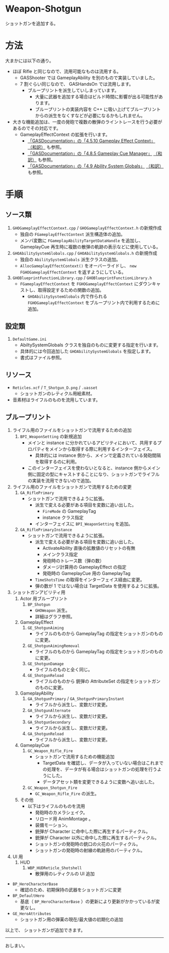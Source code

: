 # Weapon-Shotgun
ショットガンを追加する。

# 方法

大まかには以下の通り。

* ほぼ Rifle と同じなので、流用可能なものは流用する。
	* GASShooter では GameplayAbility を別のもので実装していました。
	* 7 割ぐらい同じなので、 GASHandsOn では流用します。
		* ブループリントを派生していしまっています。
			* 大量に武器を追加する場合はビルド時間に影響が出る可能性があります。
			* ブループリントの実装内容を C++ に吸い上げてブループリントからの派生をなくすなどが必要になるかもしれません。
* 大きな機能追加は、一度の発砲で複数の散弾のライントレースを行う必要があるのでその対応です。
	* GameplayEffectContext の拡張を行います。
		* [「GASDocumentation」の「4.5.10 Gameplay Effect Context」](https://github.com/tranek/GASDocumentation#concepts-ge-context) [（和訳）](https://github.com/sentyaanko/GASDocumentation/blob/lang-ja/README.jp.md#concepts-ge-context) も参照。
		* [「GASDocumentation」の「4.8.5 Gameplay Cue Manager」](https://github.com/tranek/GASDocumentation#concepts-gc-manager) [（和訳）](https://github.com/sentyaanko/GASDocumentation/blob/lang-ja/README.jp.md#concepts-gc-manager) も参照。
		* [「GASDocumentation」の「4.9 Ability System Globals」](https://github.com/tranek/GASDocumentation#concepts-asg) [（和訳）](https://github.com/sentyaanko/GASDocumentation/blob/lang-ja/README.jp.md#concepts-asg) も参照。


# 手順

## ソース類

1. `GHOGameplayEffectContext.cpp` / `GHOGameplayEffectContext.h` の新規作成
	* 独自の `FGameplayEffectContext` 派生構造体の追加。
	* メンバ変数に `FGameplayAbilityTargetDataHandle` を追加し、 GameplayCue 再生時に複数の散弾の軌跡の表示などに使用している。
1. `GHOAbilitySystemGlobals.cpp` / `GHOAbilitySystemGlobals.h` の新規作成
	* 独自の `AbilitySystemGlobals` 派生クラスの追加。
	* `AllocGameplayEffectContext()` をオーバーライドし、 `new FGHOGameplayEffectContext` を返すようにしている。
1. `GHOBlueprintFunctionLibrary.cpp` / `GHOBlueprintFunctionLibrary.h`
	* `FGameplayEffectContext` を `FGHOGameplayEffectContext` にダウンキャストし、取得設定するための関数の追加。
		* `GHOAbilitySystemGlobals` 内で作られる `FGHOGameplayEffectContext` をブループリント内で利用するために追加。


## 設定類

1. `DefaultGame.ini`
	* AbiltySystemGlobals クラスを独自のものに変更する指定を行います。
	* 具体的には今回追加した `GHOAbilitySystemGlobals` を指定します。
	* 書式はファイル参照。


## リソース

* `Reticles.xcf` / `T_Shotgun_D.png` / `.uasset`
	* ショットガンのレティクル用絵素材。
* 音素材はライフルのものを流用しています。


## ブループリント


1. ライフル用のファイルをショットガンで流用するための追加
	1. `BPI_WeaponSetting` の新規追加
		* メインと instance に分かれているアビリティにおいて、共用するプロパティをメインから取得する際に利用するインターフェイス。
			* 具体的には instance 側から、メインで定義されている発砲間隔を取得するのに利用。
		* このインターフェイスを使わないとなると、instance 側からメイン側に固定の型にキャストすることになり、ショットガンでライフルの実装を流用できないので追加。
1. ライフル用のファイルをショットガンで流用するための変更
	1. `GA_RiflePrimary`
		* ショットガンで流用できるように拡張。
			* 派生で変える必要がある項目を変数に追い出した。
				* `FireMode` の GameplayTag
				* instance クラス指定
			* インターフェイスに `BPI_WeaponSetting` を追加。
	1. `GA_RiflePrimaryInstance`
		* ショットガンで流用できるように拡張。
			* 派生で変える必要がある項目を変数に追い出した。
				* ActivateAbility 直後の拡散値のリセットの有無
				* メインクラス指定
				* 発砲時のトレース数（弾の数）
				* ダメージ計算用の GameplayEffect の指定
				* 発砲時の GameplayCue 用の GameplayTag
			* `TimeShotsTime` の取得をインターフェイス経由に変更。
			* 弾の数が 1 ではない場合は TargetData を使用するように拡張。
1. ショットガンアビリティ用
	1. Actor 用ブループリント
		1. `BP_Shotgun`
			* `GHOWeapon` 派生。
			* 詳細はグラフ参照。
	1. GameplayEffect
		1. `GE_ShotgunAiming`
			* ライフルのものから GameplayTag の指定をショットガンのものに変更。
		1. `GE_ShotgunAimingRemoval`
			* ライフルのものから GameplayTag の指定をショットガンのものに変更。
		1. `GE_ShotgunDamage`
			* ライフルのものと全く同じ。
		1. `GE_ShotgunReload`
			* ライフルのものから 銃弾の AttributeSet の指定をショットガンのものに変更。
	1. GameplayAbility
		1. `GA_ShotgunPrimary` / `GA_ShotgunPrimaryInstant`
			* ライフルから派生し、変数だけ変更。
		1. `GA_ShotgunAlternate`
			* ライフルから派生し、変数だけ変更。
		1. `GA_ShotgunSecondary`
			* ライフルから派生し、変数だけ変更。
		1. `GA_ShotgunReload`
			* ライフルから派生し、変数だけ変更。
	1. GameplayCue
		1. `GC_Weapon_Rifle_Fire`
			* ショットガンで流用するための機能追加
				* TargetData を確認し、データが入っていない場合はこれまでの処理を、データが有る場合はショットガンの処理を行うようにした。
				* データアセット類を変更できるように変数へ追い出した。
		1. `GC_Weapon_Shotgun_Fire`
			* `GC_Weapon_Rifle_Fire` の派生。
	1. その他
		* 以下はライフルのものを流用
			* 発砲時のカメラシェイク。
			* リロード用 AnimMontage 。
			* 装備モーション。
			* 銃弾が Character に命中した際に再生するパーティクル。
			* 銃弾が Character 以外に命中した際に再生するパーティクル。
			* ショットガンの発砲時の銃口の火花のパーティクル。
			* ショットガンの発砲時の射線の軌跡用のパーティクル。
1. UI 用
	1. HUD
		1. `WBP_HUDReticle_Shotshell`
			* 散弾用のレティクルの UI 追加
* `BP_HeroCharacterBase`
	* 確認のため、初期保持の武器をショットガンに変更
* `BP_DefaultHero`
	* 基底（ `BP_HeroCharacterBase` ）の更新により更新がかかっているが変更なし。
* `GE_HeroAttributes`
	* ショットガン用の弾薬の現在/最大値の初期化の追加


以上で、 ショットガンが追加できます。

-----
おしまい。

